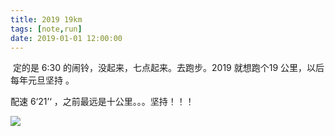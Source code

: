 ```yaml
---
title: 2019 19km
tags: [note,run]
date: 2019-01-01 12:00:00
---
```




​	定的是 6:30 的闹铃，没起来，七点起来。去跑步。2019 就想跑个19 公里，以后每年元旦坚持 。

配速  6‘21’‘ ，之前最远是十公里。。。坚持！！！

<!--more-->

![](https://beer-1256523277.cos.ap-shanghai.myqcloud.com/keep/20190101124655.jpg) 



